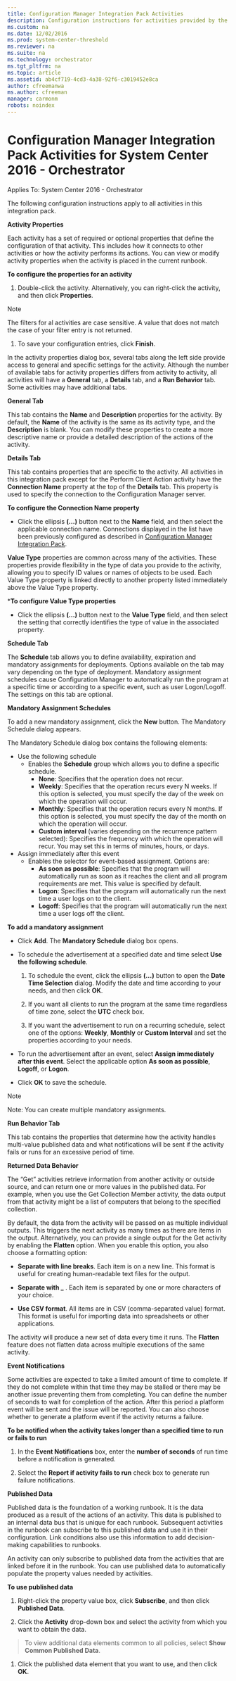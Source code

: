 ```yaml
---
title: Configuration Manager Integration Pack Activities
description: Configuration instructions for activities provided by the Configuration Manager integration pack.
ms.custom: na
ms.date: 12/02/2016
ms.prod: system-center-threshold
ms.reviewer: na
ms.suite: na
ms.technology: orchestrator
ms.tgt_pltfrm: na
ms.topic: article
ms.assetid: ab4cf719-4cd3-4a38-92f6-c3019452e8ca
author: cfreemanwa
ms.author: cfreeman
manager: carmonm
robots: noindex
---
```

# Configuration Manager Integration Pack Activities for System Center 2016 - Orchestrator

Applies To: System Center 2016 - Orchestrator

The following configuration instructions apply to all activities in this integration pack.

**Activity Properties**

Each activity has a set of required or optional properties that define
the configuration of that activity. This includes how it connects to
other activities or how the activity performs its actions. You can view
or modify activity properties when the activity is placed in the current
runbook.

**To configure the properties for an activity**

1.  Double-click the activity. Alternatively, you can right-click the
    activity, and then click **Properties**.

> [!Note]
> The filters for al activities are case sensitive. A value that does not match the case of your filter entry is not returned.

1.  To save your configuration entries, click **Finish**.

In the activity properties dialog box, several tabs along the left side
provide access to general and specific settings for the activity.
Although the number of available tabs for activity properties differs
from activity to activity, all activities will have a **General** tab, a
**Details** tab, and a **Run Behavior** tab. Some activities may have
additional tabs.

**General Tab**

This tab contains the **Name** and **Description** properties for the
activity. By default, the **Name** of the activity is the same as its
activity type, and the **Description** is blank. You can modify these
properties to create a more descriptive name or provide a detailed
description of the actions of the activity.

**Details Tab**

This tab contains properties that are specific to the activity. All
activities in this integration pack except for the Perform Client Action
activity have the **Connection Name** property at the top of the
**Details** tab. This property is used to specify the connection to the
Configuration Manager server.

**To configure the Connection Name property**

-   Click the ellipsis **(…)** button next to the **Name** field, and
    then select the applicable connection name. Connections displayed in
    the list have been previously configured as described in
    [Configuration Manager Integration Pack](configuration-manager-integration-pack.md).

**Value Type** properties are common across many of the activities.
These properties provide flexibility in the type of data you provide to
the activity, allowing you to specify ID values or names of objects to
be used. Each Value Type property is linked directly to another property
listed immediately above the Value Type property.

***To configure Value Type properties**

-   Click the ellipsis **(…)** button next to the **Value Type** field,
    and then select the setting that correctly identifies the type of
    value in the associated property.

**Schedule Tab**

The **Schedule** tab allows you to define availability, expiration and
mandatory assignments for deployments. Options available on the tab may
vary depending on the type of deployment. Mandatory assignment schedules
cause Configuration Manager to automatically run the program at a
specific time or according to a specific event, such as user
Logon/Logoff. The settings on this tab are optional.

**Mandatory Assignment Schedules**

To add a new mandatory assignment, click the **New** button. The
Mandatory Schedule dialog appears.

The Mandatory Schedule dialog box contains the following elements:

  
- Use the following schedule
  * Enables the **Schedule** group which allows you to define a specific schedule.
    * **None**: Specifies that the operation does not recur.
    * **Weekly**: Specifies that the operation recurs every N weeks. If this option is selected, you must specify the day of the week on which the operation will occur.
    * **Monthly**: Specifies that the operation recurs every N months. If this option is selected, you must specify the day of the month on which the operation will occur.
    * **Custom interval** (varies depending on the recurrence pattern selected): Specifies the frequency with which the operation will recur. You may set this in terms of minutes, hours, or days.
- Assign immediately after this event
  * Enables the selector for event-based assignment. Options are:
    * **As soon as possible**: Specifies that the program will automatically run as soon as it reaches the client and all program requirements are met. This value is specified by default.
    * **Logon**: Specifies that the program will automatically run the next time a user logs on to the client.
    * **Logoff**: Specifies that the program will automatically run the next time a user logs off the client.

**To add a mandatory assignment**

-   Click **Add**. The **Mandatory Schedule** dialog box opens.

-   To schedule the advertisement at a specified date and time select
    **Use the following schedule**.

    1.  To schedule the event, click the ellipsis **(…)** button to open
        the **Date Time Selection** dialog. Modify the date and time
        according to your needs, and then click **OK**.

    2.  If you want all clients to run the program at the same time
        regardless of time zone, select the **UTC** check box.

    3.  If you want the advertisement to run on a recurring schedule,
        select one of the options: **Weekly**, **Monthly** or **Custom
        Interval** and set the properties according to your needs.

-   To run the advertisement after an event, select **Assign immediately
    after this event**. Select the applicable option **As soon as
    possible**, **Logoff**, or **Logon**.

-   Click **OK** to save the schedule.

> [!Note]
> Note: You can create multiple mandatory assignments.

**Run Behavior Tab**

This tab contains the properties that determine how the activity handles
multi-value published data and what notifications will be sent if the
activity fails or runs for an excessive period of time.

**Returned Data Behavior**

The “Get” activities retrieve information from another activity or
outside source, and can return one or more values in the published data.
For example, when you use the Get Collection Member activity, the data
output from that activity might be a list of computers that belong to
the specified collection.

By default, the data from the activity will be passed on as multiple
individual outputs. This triggers the next activity as many times as
there are items in the output. Alternatively, you can provide a single
output for the Get activity by enabling the **Flatten** option. When you
enable this option, you also choose a formatting option:

-   **Separate with line breaks**. Each item is on a new line. This
    format is useful for creating human-readable text files for the
    output.

-   **Separate with \_** . Each item is separated by one or more
    characters of your choice.

-   **Use CSV format**. All items are in CSV (comma-separated value)
    format. This format is useful for importing data into spreadsheets
    or other applications.

The activity will produce a new set of data every time it runs. The
**Flatten** feature does not flatten data across multiple executions of
the same activity.

**Event Notifications**

Some activities are expected to take a limited amount of time to
complete. If they do not complete within that time they may be stalled
or there may be another issue preventing them from completing. You can
define the number of seconds to wait for completion of the action. After
this period a platform event will be sent and the issue will be
reported. You can also choose whether to generate a platform event if
the activity returns a failure.

**To be notified when the activity takes longer than a specified time to
run or fails to run**

1.  In the **Event Notifications** box, enter the **number of seconds**
    of run time before a notification is generated.

2.  Select the **Report if activity fails to run** check box to generate
    run failure notifications.

**Published Data**

Published data is the foundation of a working runbook. It is the data
produced as a result of the actions of an activity. This data is
published to an internal data bus that is unique for each runbook.
Subsequent activities in the runbook can subscribe to this published
data and use it in their configuration. Link conditions also use this
information to add decision-making capabilities to runbooks.

An activity can only subscribe to published data from the activities
that are linked before it in the runbook. You can use published data to
automatically populate the property values needed by activities.

**To use published data**

1.  Right-click the property value box, click **Subscribe**, and then
    click **Published Data**.

2.  Click the **Activity** drop-down box and select the activity from
    which you want to obtain the data.

> To view additional data elements common to all policies, select **Show
> Common Published Data**.

1.  Click the published data element that you want to use, and then
    click **OK**.

